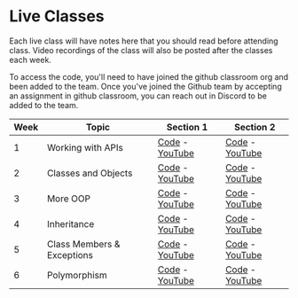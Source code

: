 # Live Classes

Each live class will have notes here that you should read before attending class.
Video recordings of the class will also be posted after the classes each week.

To access the code, you'll need to have joined the github classroom org and been
added to the team. Once you've joined the Github team by accepting an assignment
in github classroom, you can reach out in Discord to be added to the team.

| Week | Topic                      | Section 1                                   | Section 2                                   |
| ---- | -------------------------- | ------------------------------------------- | ------------------------------------------- |
| 1    | Working with APIs          | [Code][w1-s1-code] - [YouTube][w1-s1-video] | [Code][w1-s2-code] - [YouTube][w1-s2-video] |
| 2    | Classes and Objects        | [Code][w2-s1-code] - [YouTube][w2-s1-video] | [Code][w2-s2-code] - [YouTube][w2-s2-video] |
| 3    | More OOP                   | [Code][w3-s1-code] - [YouTube][w3-s1-video] | [Code][w3-s2-code] - [YouTube][w3-s2-video] |
| 4    | Inheritance                | [Code][w4-s1-code] - [YouTube][w4-s1-video] | [Code][w4-s2-code] - [YouTube][w4-s2-video] |
| 5    | Class Members & Exceptions | [Code][w5-s1-code] - [YouTube][w5-s1-video] | [Code][w5-s2-code] - [YouTube][w5-s2-video] |
| 6    | Polymorphism               | [Code][w6-s1-code] - [YouTube][w6-s1-video] | [Code][w6-s2-code] - [YouTube][w6-s2-video] |

[w1-s1-code]: https://replit.com/@section1-wed/Class1-APIs-Class-Solution#main.py
[w1-s2-code]: https://replit.com/@section2-thur/Class1-APIs-Solution#main.py
[w1-s1-video]: https://youtu.be/fkEGTRGEgBI
[w1-s2-video]: https://youtu.be/PTNfKQePNtk
[w2-s1-code]: https://replit.com/@section1-wed/class2-classes-objects-solution#main.py
[w2-s2-code]: https://replit.com/@section2-thur/class2-classes-objects-solution#main.py
[w2-s1-video]: https://youtu.be/9dzQnEWe4tQ
[w2-s2-video]: https://youtu.be/jGr4h_r-rpU
[w3-s1-code]: https://replit.com/@section1-wed/class3-tabletennis-solution#main.py
[w3-s2-code]: https://replit.com/@section2-thur/class3-tabletennis-solution#main.py
[w3-s1-video]: https://youtu.be/Du-d9e3SKvg
[w3-s2-video]: https://youtu.be/Du-d9e3SKvg
[w4-s1-code]: https://replit.com/@section1-wed/class4-inheritance-solution#volleyball.py
[w4-s2-code]: https://replit.com/@section2-thur/class4-inheritance-solution#volleyball.py
[w4-s1-video]: https://youtu.be/sBZILWWMX94
[w4-s2-video]: https://youtu.be/sBZILWWMX94
[w5-s1-code]: https://replit.com/@section1-wed/class5-classmembers-solution
[w5-s2-code]: https://replit.com/@section2-thur/class5-classmembers-exceptions-solution
[w5-s1-video]: https://youtu.be/QB6jcSLUAFY
[w5-s2-video]: https://youtu.be/2thcl_Mh1PA
[w6-s1-code]: https://replit.com/@section1-wed/class6-polymorphism-solution
[w6-s2-code]: https://replit.com/@section2-thur/class6-polymorphism-solution
[w6-s1-video]: https://youtu.be/MxosSjkNr90
[w6-s2-video]: https://youtu.be/MxosSjkNr90
